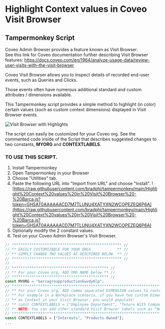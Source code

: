 # Highlight Context values in Coveo Visit Browser

## Tampermonkey Script

Coveo Admin Browser provides a feature known as Visit Browser.  
See this link for Coveo documentation further describing Visit Browser features: https://docs.coveo.com/en/1964/analyze-usage-data/review-user-visits-with-the-visit-browser

Coveo Visit Browser allows you to inspect details of recorded end-user events, such as Queries and Clicks.

Those events often have numerous additional standard and custom attributes / dimensions available.

This Tampermonkey script provides a simple method to highlight (in color) certain values (such as custom context dimensions) displayed in Visit Browser events.

![Visit Browser with Highlights](https://drive.google.com/uc?id=1IMy30bPZre8pDkGfAccs_6FIlVLByocL&export=download)

The script can easily be customized for your Coveo org.
See the commented code inside of the Script that describes suggested changes to two constants, **MYORG** and **CONTEXTLABELS**.

### TO USE THIS SCRIPT.

1. Install Tampermonkey
2. Open Tampermonkey in your Browser
3. Choose "Utilities" tab.
4. Paste the following URL into "Import from URL" and choose "Install".
    ! [https://raw.githubusercontent.com/bradphi/tampermonkey/main/Highlight%20Context%20values%20in%20Visit%20Browser%20-%20Barca.js?token=GHSAT0AAAAAACD7M7TLUNU4XATYXN2WCOPEZEQ6P6A](https://raw.githubusercontent.com/bradphi/tampermonkey/main/Highlight%20Context%20values%20in%20Visit%20Browser%20-%20Barca.js?token=GHSAT0AAAAAACD7M7TLUNU4XATYXN2WCOPEZEQ6P6A) 
5. Optionally modify the 2 constant values.
6. Test on your Coveo Admin Browser's Visit Browser.

```JavaScript
// ************************************************** //
// ** EASILY CUSTOMIZABLE FOR YOUR ORGS            ** //
// ** SIMPLY CHANGE TWO VALUES AS DESCRIBED BELOW. ** //
// ************************************************** //
//
// ******************************************** //
// ** For your Coveo org, ADD ORG NAME below ** //
// ******************************************** //
const MYORG = "barcagroupproductionkwvdy6lp";
// *************************************************************************** //
// ** For your Coveo org, ADD comma separated DIMENSION values to contextLabels below ** //
// ** For example in a Workplace scenario, if you have two custom Dimensions showing...
// ** as Context in your Visit Browser, you would populate:
// ** const CONTEXTLABELS = ["Employee Department", "Tenure With Company"];
// ** NOTE: You can add other standard Visit Browser labels such as "Number of Results" if desired.
// *************************************************************************** //
const CONTEXTLABELS = ["Interests", "Products Owned"];
...
```
